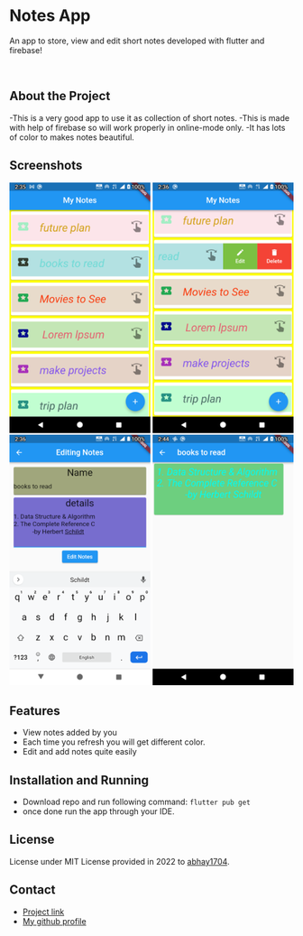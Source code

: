   <h1>Notes App</h1>
  
  <p>
    An app to store, view and edit short notes developed with flutter and firebase! 
  </p>
  
<br />

## About the Project
-This is a very good app to use it as collection of short notes.
-This is made with help of firebase so will work properly in online-mode only.
-It has lots of color to makes notes beautiful.

##  Screenshots
   <div>
  <img src="https://github.com/abhay1704/notes_keeper/blob/master/android/app/src/main/res/screenshots/Screenshot_20220331-023528.png" width="250"/>
  <img src="https://github.com/abhay1704/notes_keeper/blob/master/android/app/src/main/res/screenshots/Screenshot_20220331-023628.png" width="250"/>
  </div> <div>
  <img src="https://github.com/abhay1704/notes_keeper/blob/master/android/app/src/main/res/screenshots/Screenshot_20220331-023659.png" width="250"/>
  <img src="https://github.com/abhay1704/notes_keeper/blob/master/android/app/src/main/res/screenshots/Screenshot_20220331-024409.png" width="250"/>
</div>

##  Features

- View notes added by you 
- Each time you refresh you will get different color.
- Edit and add notes quite easily

## Installation and Running

 - Download repo and run following command:
 `flutter pub get`  
 - once done run the app through your IDE.

## License

License under MIT License provided in 2022 to [abhay1704](https://github.com/abhay1704).

## Contact

- [Project link](https://github.com/abhay1704/notes_keeper)
- [My github profile](https://github.com/abhay1704)



